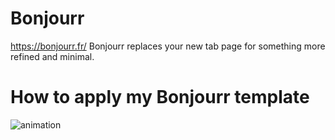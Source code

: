 # Bonjourr
https://bonjourr.fr/ 
Bonjourr replaces your new tab page for something more refined and minimal. 

# How to apply my Bonjourr template
![animation](chrome_EaGrgi1Uqm.gif)
